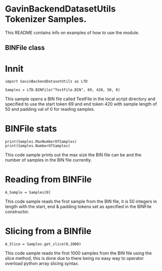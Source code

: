 # GavinBackendDatasetUtils Tokenizer Samples.

This README contains info on examples of how to use the module.

## BINFile class

# Innit
```
import GavinBackendDatasetUtils as LTD

Samples = LTD.BINFile("TestFile.BIN", 69, 420, 50, 0)
```
This sample opens a BIN file called TestFile in the local script directory and specified to use the start token 69 and end token 420 with sample length of 50 and padding val of 0 for reading samples.


# BINFile stats
```
print(Samples.MaxNumberOfSamples)
print(Samples.NumberOfSamples)
``` 
This code sample prints out the max size the BIN file can be and the number of samples in the BIN file currently.

# Reading from BINFile
```
A_Sample = Samples[0]
```
This code sample reads the first sample from the BIN file, it is 50 integers in length with the start, end & padding tokens set as specified in the BINFile constructor.

# Slicing from a BINfile
```
A_Slice = Samples.get_slice(0,1000)
```
This code sample reads the first 1000 samples from the BIN file using the slice method, this is done due to there being no easy way to operator overload python array slicing syntax.